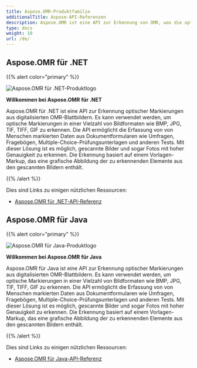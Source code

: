 ```yaml
---
title: Aspose.OMR-Produktfamilie
additionalTitle: Aspose-API-Referenzen
description: Aspose.OMR ist eine API zur Erkennung von OMR, was die optische Markierungserkennung bedeutet, optische Markierungen aus OMRSheet, einem digitalisierten Bildblatt.
type: docs
weight: 10
url: /de/
---
```


## Aspose.OMR für .NET

{{% alert color="primary" %}} 

![Aspose.OMR für .NET-Produktlogo](../home_1.png)

**Willkommen bei Aspose.OMR für .NET**

Aspose.OMR für .NET ist eine API zur Erkennung optischer Markierungen aus digitalisierten OMR-Blattbildern. Es kann verwendet werden, um optische Markierungen in einer Vielzahl von Bildformaten wie BMP, JPG, TIF, TIFF, GIF zu erkennen. Die API ermöglicht die Erfassung von von Menschen markierten Daten aus Dokumentformularen wie Umfragen, Fragebögen, Multiple-Choice-Prüfungsunterlagen und anderen Tests. Mit dieser Lösung ist es möglich, gescannte Bilder und sogar Fotos mit hoher Genauigkeit zu erkennen. Die Erkennung basiert auf einem Vorlagen-Markup, das eine grafische Abbildung der zu erkennenden Elemente aus den gescannten Bildern enthält.

{{% /alert %}} 

Dies sind Links zu einigen nützlichen Ressourcen:
- [Aspose.OMR für .NET-API-Referenz](/omr/de/net/)


## Aspose.OMR für Java

{{% alert color="primary" %}} 

![Aspose.OMR für Java-Produktlogo](../home_2.png)

**Willkommen bei Aspose.OMR für Java**

Aspose.OMR für Java ist eine API zur Erkennung optischer Markierungen aus digitalisierten OMR-Blattbildern. Es kann verwendet werden, um optische Markierungen in einer Vielzahl von Bildformaten wie BMP, JPG, TIF, TIFF, GIF zu erkennen. Die API ermöglicht die Erfassung von von Menschen markierten Daten aus Dokumentformularen wie Umfragen, Fragebögen, Multiple-Choice-Prüfungsunterlagen und anderen Tests. Mit dieser Lösung ist es möglich, gescannte Bilder und sogar Fotos mit hoher Genauigkeit zu erkennen. Die Erkennung basiert auf einem Vorlagen-Markup, das eine grafische Abbildung der zu erkennenden Elemente aus den gescannten Bildern enthält.

{{% /alert %}} 

Dies sind Links zu einigen nützlichen Ressourcen:

- [Aspose.OMR für Java-API-Referenz](/omr/java/)

